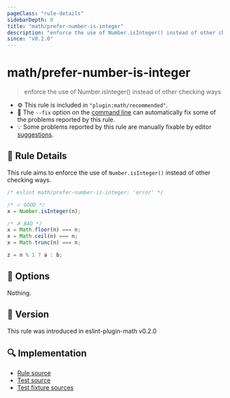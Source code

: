 ```yaml
---
pageClass: "rule-details"
sidebarDepth: 0
title: "math/prefer-number-is-integer"
description: "enforce the use of Number.isInteger() instead of other checking ways"
since: "v0.2.0"
---
```


# math/prefer-number-is-integer

> enforce the use of Number.isInteger() instead of other checking ways

- :gear: This rule is included in `"plugin:math/recommended"`.
- :wrench: The `--fix` option on the [command line](https://eslint.org/docs/user-guide/command-line-interface#fixing-problems) can automatically fix some of the problems reported by this rule.
- :bulb: Some problems reported by this rule are manually fixable by editor [suggestions](https://eslint.org/docs/developer-guide/working-with-rules#providing-suggestions).

## :book: Rule Details

This rule aims to enforce the use of `Number.isInteger()` instead of other checking ways.

<eslint-code-block fix>

<!-- eslint-skip -->

```js
/* eslint math/prefer-number-is-integer: 'error' */

/* ✓ GOOD */
x = Number.isInteger(n);

/* ✗ BAD */
x = Math.floor(n) === n;
x = Math.ceil(n) === n;
x = Math.trunc(n) === n;

z = n % 1 ? a : b;
```

</eslint-code-block>

## :wrench: Options

Nothing.

## :rocket: Version

This rule was introduced in eslint-plugin-math v0.2.0

## :mag: Implementation

- [Rule source](https://github.com/ota-meshi/eslint-plugin-math/blob/main/src/rules/prefer-number-is-integer.ts)
- [Test source](https://github.com/ota-meshi/eslint-plugin-math/blob/main/tests/src/rules/prefer-number-is-integer.ts)
- [Test fixture sources](https://github.com/ota-meshi/eslint-plugin-math/tree/main/tests/fixtures/rules/prefer-number-is-integer)

